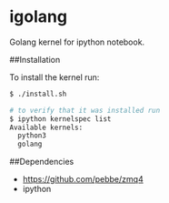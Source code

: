 igolang
=======

Golang kernel for ipython notebook.

##Installation

To install the kernel run:
```bash
$ ./install.sh

# to verify that it was installed run
$ ipython kernelspec list
Available kernels:
  python3
  golang
```

##Dependencies
- https://github.com/pebbe/zmq4
- ipython